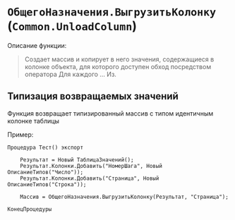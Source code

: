 # `ОбщегоНазначения.ВыгрузитьКолонку` (`Common.UnloadColumn`) 

Описание функции:

> Создает массив и копирует в него значения, содержащиеся в колонке объекта, для
> которого доступен обход посредством оператора Для каждого … Из.


## Типизация возвращаемых значений

Функция возвращает типизированный массив с типом идентичным колонке таблицы

Пример:

```bsl
Процедура Тест() экспорт
	
    Результат = Новый ТаблицаЗначений();
    Результат.Колонки.Добавить("НомерШага", Новый ОписаниеТипов("Число"));
    Результат.Колонки.Добавить("Страница", Новый ОписаниеТипов("Строка"));
    
    Массив = ОбщегоНазначения.ВыгрузитьКолонку(Результат, "Страница");

КонецПроцедуры
```

